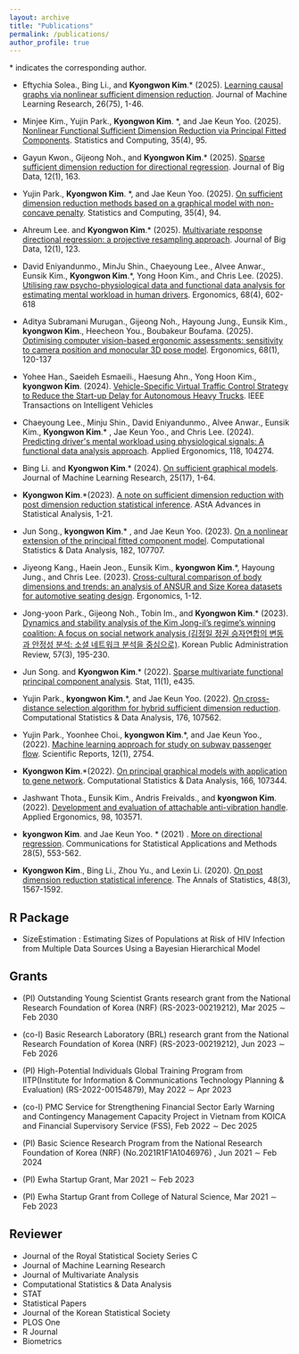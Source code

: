 ```yaml
---
layout: archive
title: "Publications"
permalink: /publications/
author_profile: true
---
```


<span>*<span> indicates the corresponding author.

- Eftychia Solea., Bing Li., and **Kyongwon Kim**.<span>*<span> (2025). [Learning causal graphs via nonlinear sufficient dimension reduction](https://www.jmlr.org/papers/v26/24-0048.html). Journal of Machine Learning Research,  26(75), 1-46.


- Minjee Kim., Yujin Park., **Kyongwon Kim**. <span>*<span>, and Jae Keun Yoo. (2025). [Nonlinear Functional Sufficient Dimension Reduction via Principal Fitted Components](https://link.springer.com/article/10.1007/s11222-025-10633-7). Statistics and Computing,  35(4), 95.


- Gayun Kwon., Gijeong Noh., and **Kyongwon Kim**.<span>*<span> (2025). [Sparse sufficient dimension reduction for directional regression](https://link.springer.com/article/10.1186/s40537-025-01219-1). Journal of Big Data,  12(1), 163.


- Yujin Park., **Kyongwon Kim**. <span>*<span>, and Jae Keun Yoo. (2025). [On sufficient dimension reduction methods based on a graphical model with non-concave penalty](https://link.springer.com/article/10.1007/s11222-025-10625-7). Statistics and Computing,  35(4), 94.

- Ahreum Lee. and **Kyongwon Kim**.<span>*<span> (2025). [Multivariate response directional regression: a projective resampling approach](https://link.springer.com/article/10.1186/s40537-025-01166-x). Journal of Big Data,  12(1), 123.


- David Eniyandunmo., MinJu Shin., Chaeyoung Lee., Alvee Anwar., Eunsik Kim., **Kyongwon Kim**.<span>*<span>, Yong Hoon Kim., and Chris Lee. (2025). [Utilising raw psycho-physiological data and functional data analysis for estimating mental workload in human drivers](https://www.tandfonline.com/doi/full/10.1080/00140139.2024.2379949). Ergonomics,  68(4), 602-618

- Aditya Subramani Murugan., Gijeong Noh., Hayoung Jung., Eunsik Kim., **kyongwon Kim**., Heecheon You., Boubakeur Boufama. (2025). [Optimising computer vision-based ergonomic assessments: sensitivity to camera position and monocular 3D pose model](https://www.tandfonline.com/doi/abs/10.1080/00140139.2024.2304578). Ergonomics, 68(1), 120-137

- Yohee Han., Saeideh Esmaeili., Haesung Ahn., Yong Hoon Kim., **kyongwon Kim**. (2024). [Vehicle-Specific Virtual Traffic Control Strategy to Reduce the Start-up Delay for Autonomous Heavy Trucks](https://ieeexplore.ieee.org/abstract/document/10748353). IEEE Transactions on Intelligent Vehicles


- Chaeyoung Lee., Minju Shin., David Eniyandunmo., Alvee Anwar., Eunsik Kim., **Kyongwon Kim**.<span>*<span> , Jae Keun Yoo., and Chris Lee. (2024). [Predicting driver's mental workload using physiological signals: A functional data analysis approach](https://www.sciencedirect.com/science/article/pii/S0003687024000516?dgcid=rss_sd_all). Applied Ergonomics,  118, 104274.




- Bing Li. and **Kyongwon Kim**.<span>*<span> (2024). [On sufficient graphical models](https://www.jmlr.org/papers/volume25/23-0893/23-0893.pdf). Journal of Machine Learning Research,  25(17), 1-64.



- **Kyongwon Kim**.<span>*<span>(2023). [A note on sufficient dimension reduction with post dimension reduction statistical inference](https://link.springer.com/article/10.1007/s10182-023-00491-x). AStA Advances in Statistical Analysis,  1-21.



- Jun Song., **kyongwon Kim**.<span>*<span> , and Jae Keun Yoo. (2023). [On a nonlinear extension of the principal fitted component model](https://www.sciencedirect.com/science/article/pii/S016794732300018X?casa_token=LTj4O1b1mcAAAAAA:Vy2Rzu0CnMFTv5zabfsybR74OENGqvZ2Sa8DGwBenvU0ICmzSmAUku9UT4ZwQt3yYHIzLzQ6BDU). Computational Statistics & Data Analysis, 182, 107707.


- Jiyeong Kang., Haein Jeon., Eunsik Kim., **kyongwon Kim**.<span>*<span>, Hayoung Jung., and Chris Lee. (2023). [Cross-cultural comparison of body dimensions and trends: an analysis of ANSUR and Size Korea datasets for automotive seating design](https://www.tandfonline.com/doi/abs/10.1080/00140139.2023.2206073). Ergonomics, 1-12.


- Jong-yoon Park., Gijeong Noh., Tobin Im., and **Kyongwon Kim**.<span>*<span> (2023). [Dynamics and stability analysis of the Kim Jong-il’s regime’s winning coalition: A focus on social network analysis (김정일 정권 승자연합의 변동과 안정성 분석: 소셜 네트워크 분석을 중심으로)](https://kiss.kstudy.com/Detail/Ar?key=4042686). Korean Public Administration Review, 57(3), 195-230.



- Jun Song. and **Kyongwon Kim**.<span>*<span> (2022). [Sparse multivariate functional principal component analysis](https://onlinelibrary.wiley.com/doi/abs/10.1002/sta4.435). Stat, 11(1), e435.



- Yujin Park., **kyongwon Kim**.<span>*<span>, and Jae Keun Yoo. (2022). [On cross-distance selection algorithm for hybrid sufficient dimension reduction](https://www.sciencedirect.com/science/article/pii/S0167947322001426?casa_token=2RBEHon6lTgAAAAA:TQ8fczR7qYdMAUG7kJrAppCch4DqB0qQqMoifiPZt3YaYxzryCoVVBbkiRTVhaXVL3D4dJcn30Y). Computational Statistics & Data Analysis, 176, 107562.


- Yujin Park., Yoonhee Choi., **kyongwon Kim**.<span>*<span>, and Jae Keun Yoo., (2022). [Machine learning approach for study on subway passenger flow](https://www.nature.com/articles/s41598-022-06767-7). Scientific Reports, 12(1), 2754.


- **Kyongwon Kim**.<span>*<span>(2022). [On principal graphical models with application to gene network](https://www.sciencedirect.com/science/article/pii/S016794732100178X?casa_token=xHkSruu-KlUAAAAA:sg_PTHXsdICwpPt1gf2WuYLO11ykoQM6KAgCC3j--LrbZLpOybOfajbAn_543PdoZlB1L7wd6kw). Computational Statistics & Data Analysis, 166, 107344.


- Jashwant  Thota., Eunsik Kim., Andris Freivalds., and **kyongwon Kim**. (2022). [Development and evaluation of attachable anti-vibration handle](https://www.sciencedirect.com/science/article/pii/S0003687021002180?casa_token=1ISBoXpUrOkAAAAA:Bf4pqNSXAp6g17TqvWSxbsMWOE_rCYCJCbV_sCKgOwAbK4YBgIByEZX0XgGW69zHaAeDW4Ae6z0). Applied Ergonomics, 98, 103571.


- **kyongwon Kim**. and Jae Keun Yoo. <span>*<span> (2021) . [More on directional regression](http://www.csam.or.kr/journal/view.html?doi=10.29220/CSAM.2021.28.5.553). Communications for Statistical Applications and Methods 28(5), 553-562.


- **Kyongwon Kim**., Bing Li., Zhou Yu., and Lexin Li.  (2020). [On post dimension reduction statistical inference](https://projecteuclid.org/journals/annals-of-statistics/volume-48/issue-3/On-post-dimension-reduction-statistical-inference/10.1214/19-AOS1859.full). The Annals of Statistics, 48(3), 1567-1592.


## R Package

- SizeEstimation : Estimating Sizes of Populations at Risk of HIV Infection from Multiple Data Sources Using a Bayesian Hierarchical Model

## Grants

- (PI)  Outstanding Young Scientist Grants research grant from the National Research
Foundation of Korea (NRF) (RS-2023-00219212),  Mar 2025 $\sim$ Feb 2030

- (co-I)  Basic Research Laboratory (BRL) research grant from the National Research
Foundation of Korea (NRF) (RS-2023-00219212),  Jun 2023 $\sim$ Feb 2026

- (PI) High-Potential Individuals Global Training Program from IITP(Institute for Information $\&$
Communications Technology Planning $\&$ Evaluation) (RS-2022-00154879), May 2022 $\sim$ Apr 2023

- (co-I) PMC Service for Strengthening Financial Sector Early Warning and Contingency Management Capacity Project in Vietnam from KOICA and Financial Supervisory Service (FSS), Feb 2022 $\sim$ Dec 2025

- (PI) Basic Science Research Program from the National Research Foundation of Korea (NRF) (No.2021R1F1A1046976) , Jun 2021 $\sim$ Feb 2024

- (PI) Ewha Startup Grant, Mar 2021 $\sim$ Feb 2023

- (PI) Ewha Startup Grant from College of Natural Science, Mar 2021 $\sim$ Feb 2023


## Reviewer

- Journal of the Royal Statistical Society Series C
- Journal of Machine Learning Research
- Journal of Multivariate Analysis
- Computational Statistics & Data Analysis
- STAT
- Statistical Papers
- Journal of the Korean Statistical Society
- PLOS One
- R Journal
- Biometrics



